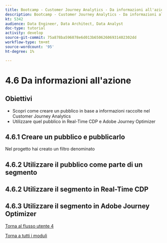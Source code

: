 ```yaml
---
title: Bootcamp - Customer Journey Analytics - Da informazioni all'azione - Brasile
description: Bootcamp - Customer Journey Analytics - Da informazioni all'azione - Brasile
kt: 5342
audience: Data Engineer, Data Architect, Data Analyst
doc-type: tutorial
activity: develop
source-git-commit: 75a878ba596078e6d013b65062606931402302dd
workflow-type: tm+mt
source-wordcount: '95'
ht-degree: 1%

---
```


# 4.6 Da informazioni all&#39;azione

## Obiettivi

- Scopri come creare un pubblico in base a informazioni raccolte nel Customer Journey Analytics
- Utilizzare quel pubblico in Real-Time CDP e Adobe Journey Optimizer

## 4.6.1 Creare un pubblico e pubblicarlo

Nel progetto hai creato un filtro denominato

## 4.6.2 Utilizzare il pubblico come parte di un segmento


## 4.6.2 Utilizzare il segmento in Real-Time CDP

## 4.6.3 Utilizzare il segmento in Adobe Journey Optimizer

[Torna al flusso utente 4](./uc4.md)

[Torna a tutti i moduli](./../../overview.md)
